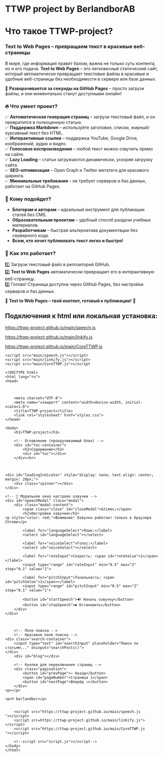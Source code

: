 # TTWP project by BerlandborAB 

# Что такое TTWP-project?

### **Text to Web Pages – превращаем текст в красивые веб-страницы**  

В мире, где информация правит балом, важна не только суть контента, но и его подача. **Text to Web Pages** – это легковесный статический сайт, который автоматически превращает текстовые файлы в красивые и удобные веб-страницы без необходимости в сервере или базе данных.  

📌 **Разворачивается за секунды на GitHub Pages** – просто загрузи файлы, и они моментально станут доступными онлайн!  

### 🔥 **Что умеет проект?**  
✅ **Автоматическая генерация страниц** – загрузи текстовый файл, и он превратится в полноценную статью.  
✅ **Поддержка Markdown** – используйте заголовки, списки, жирный/курсивный текст без HTML.  
✅ **Интерактивные ссылки** – поддержка YouTube, Google Drive, изображений, аудио и видео.  
✅ **Голосовое воспроизведение** – любой текст можно озвучить прямо на сайте.  
✅ **Lazy Loading** – статьи загружаются динамически, ускоряя загрузку сайта.  
✅ **SEO-оптимизация** – Open Graph и Twitter метатеги для красивого шаринга.  
✅ **Минимальные требования** – не требует серверов и баз данных, работает на GitHub Pages.  

### 🚀 **Кому подойдет?**  
- **Блогерам и авторам** – идеальный инструмент для публикации статей без CMS.  
- **Образовательным проектам** – удобный способ раздачи учебных материалов.  
- **Разработчикам** – быстрая альтернатива документации без серверного кода.  
- **Всем, кто хочет публиковать текст легко и быстро!**  

### 🎯 **Как это работает?**  
1️⃣ Загрузи текстовый файл в репозиторий GitHub.  
2️⃣ **Text to Web Pages** автоматически превращает его в интерактивную веб-страницу.  
3️⃣ Готово! Страница доступна через GitHub Pages, без настройки серверов и баз данных.  

📢 **Text to Web Pages – твой контент, готовый к публикации!** 🚀  

## Подключения к html или локальная установка:

 

https://ttwp-project.github.io/main/speech.js

https://ttwp-project.github.io/main/linkify.js

https://ttwp-project.github.io/main/CoreTTWP.js


    <script src="main/speech.js"></script>
    <script src="main/linkify.js"></script>
    <script src="main/CoreTTWP.js"></script




```
<!DOCTYPE html>
<html lang="ru">
<head>



    <meta charset="UTF-8">
    <meta name="viewport" content="width=device-width, initial-scale=1.0">
    <title>TTWP-project</title>
    <link rel="stylesheet" href="styles.css">
</head>

<body>
    <h1>TTWP-project</h1>

    <!-- Оглавление (прокручиваемый блок) -->
    <div id="toc-container">
        <h2>Содержание</h2>
        <div id="toc"></div>
    </div><hr>


    
<div id="loadingIndicator" style="display: none; text-align: center; margin: 20px;">
    <div class="spinner"></div>
</div>

<!-- 🌟 Модальное окно настроек озвучки -->
<div id="speechModal" class="modal">
    <div class="modal-content">
        <span class="close" id="closeModal">&times;</span>
        <h2>Настройки озвучки</h2>
<p style="color: red;">Внимание! Озвучка работает только в браузере Chrome</p>

        <label for="languageSelect">Язык:</label>
        <select id="languageSelect"></select>

        <label for="voiceSelect">Голос:</label>
        <select id="voiceSelect"></select>

        <label for="rateInput">Скорость: <span id="rateValue">1</span></label>
        <input type="range" id="rateInput" min="0.5" max="2" step="0.1" value="1">

        <label for="pitchInput">Тональность: <span id="pitchValue">1</span></label>
        <input type="range" id="pitchInput" min="0.5" max="2" step="0.1" value="1">

        <button id="startSpeech">🔊 Начать озвучку</button>
        <button id="stopSpeech">⏹ Остановить</button>
    </div>
</div>



    <!-- Поле поиска -->
    <!-- Красивое поле поиска -->
<div class="search-container">
    <input type="text" id="searchInput" placeholder="Поиск по статьям..." oninput="searchPosts()">
</div>
    <div id="blog"></div>

    <!-- Кнопки для переключения страниц -->
    <div class="pagination">
        <button id="prevPage">← Назад</button>
        <span id="pageNumber">Страница 1</span>
        <button id="nextPage">Вперёд →</button>
    </div>
<p></p>

<p>© berlandbor</p>

    
    <script src="https://ttwp-project.github.io/main/speech.js
"></script>
    <script src=https://ttwp-project.github.io/main/linkify.js"></script>
    <script src="https://ttwp-project.github.io/main/CoreTTWP.js
"></script>

    <!--script src="script.js"></script-->
</body>
</html>


```



